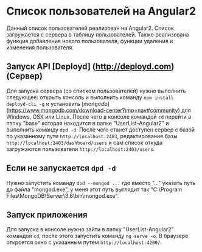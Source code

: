# Список пользователей на Angular2

Данный список пользователей реализован на Angular2. Список загружается с сервера в таблицу пользователей. Также реализована функция добавления нового пользователя, функции удаления и изменения пользователя.

## Запуск API [Deployd] (http://deployd.com) (Сервер)

Для запуска сервера (со списком пользователей) нужно выполнить следующее: открыть консоль и выполнить команду `npm install deployd-cli -g` и установить [mongodb] (https://www.mongodb.com/download-center?jmp=nav#community) для Windows, OSX или Linux. После чего в консоле командой `cd` перейти в папку "base" которая находится в папке "UserList-Angular2" и выполнить команду `dpd -d`. После чего станет доступен сервер с базой по указанному пути `http://localhost:2403`, редактирование базы `http://localhost:2403/dashboard/users` и сам список откуда загружаются пользователи `http://localhost:2403/users`.

## Если не запускается `dpd -d` 

Нужно запустить команду `dpd --mongod ...` где вместо "..." указать путь до файла "mongod.exe", у меня этот путь выглядит так "C:\Program Files\MongoDB\Server\3.6\bin\mongod.exe".

## Запуск приложения

Для запуска в консоле нужно зайти в папку "UserList-Angular2" командой `cd`, после этого запустить команду `ng serve -o`. В браузере откроется окно с указанным путем `http://localhost:4200/`.

